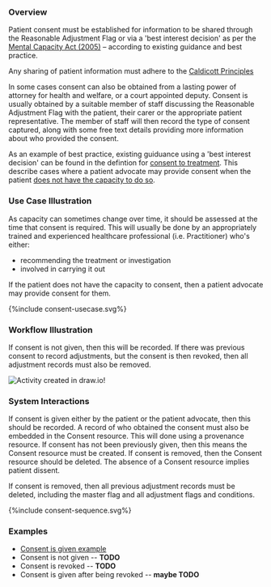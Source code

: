 ### Overview

Patient consent must be established for information to be shared through the Reasonable Adjustment Flag or via a 'best interest decision' as per the [Mental Capacity Act (2005)](https://www.nhs.uk/conditions/social-care-and-support-guide/making-decisions-for-someone-else/mental-capacity-act/) – according to existing guidance and best practice. 

Any sharing of patient information must adhere to the [Caldicott Principles](https://www.gov.uk/government/publications/the-caldicott-principles)

In some cases consent can also be obtained from a lasting power of attorney for health and welfare, or a court appointed deputy. Consent is usually obtained by a suitable member of staff discussing the Reasonable Adjustment Flag with the patient, their carer or the appropriate patient representative. The member of staff will then record the type of consent captured, along with some free text details providing more information about who provided the consent.

As an example of best practice, existing guiduance using a 'best interest decision' can be found in the defintion for [consent to treatment](https://www.nhs.uk/conditions/consent-to-treatment). This describe cases where a patient advocate may provide consent when the patient [does not have the capacity to do so](https://www.nhs.uk/conditions/consent-to-treatment/capacity). 

### Use Case Illustration

As capacity can sometimes change over time, it should be assessed at the time that consent is required. This will usually be done by an appropriately trained and experienced healthcare professional (i.e. Practitioner) who's either:

* recommending the treatment or investigation
* involved in carrying it out

If the patient does not have the capacity to consent, then a patient advocate may provide consent for them.

<div style="text-align: left;">

{%include consent-usecase.svg%}

</div>

### Workflow Illustration

If consent is not given, then this will be recorded.  If there was previous consent to record adjustments, but the consent is then revoked, then all adjustment records must also be removed.

<div>
    <img style="max-width: 100%" alt="Activity created in draw.io!" src="consent-to-treatment.svg"/>
</div>

### System Interactions

If consent is given either by the patient or the patient advocate, then this should be recorded.  A record of who obtained the consent must also be embedded in the Consent resource.  This will done using a provenance resource.  If consent has not been previously given, then this means the Consent resource must be created.  If consent is removed, then the Consent resource should be deleted.  The absence of a Consent resource implies patient dissent.

If consent is removed, then all previous adjustment records must be deleted, including the master flag and all adjustment flags and conditions.

<div style="text-align: left;">

{%include consent-sequence.svg%}

</div>

### Examples

* [Consent is given example](Consent-ConsentExample1.html)
* Consent is not given -- **TODO**
* Consent is revoked -- **TODO**
* Consent is given after being revoked -- **maybe TODO**